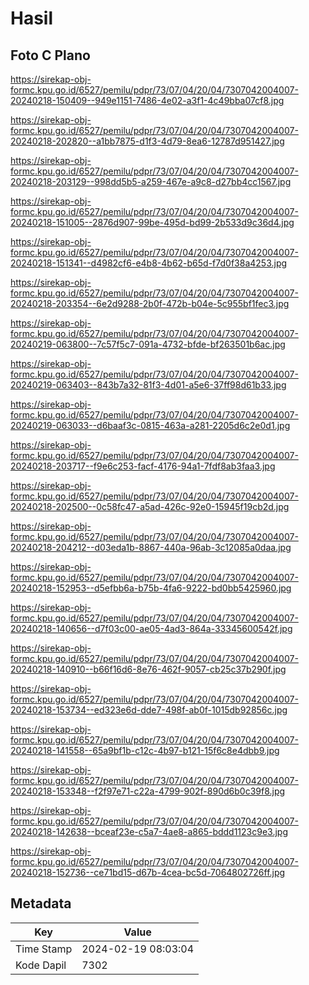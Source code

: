 # Hasil

## Foto C Plano

https://sirekap-obj-formc.kpu.go.id/6527/pemilu/pdpr/73/07/04/20/04/7307042004007-20240218-150409--949e1151-7486-4e02-a3f1-4c49bba07cf8.jpg

https://sirekap-obj-formc.kpu.go.id/6527/pemilu/pdpr/73/07/04/20/04/7307042004007-20240218-202820--a1bb7875-d1f3-4d79-8ea6-12787d951427.jpg

https://sirekap-obj-formc.kpu.go.id/6527/pemilu/pdpr/73/07/04/20/04/7307042004007-20240218-203129--998dd5b5-a259-467e-a9c8-d27bb4cc1567.jpg

https://sirekap-obj-formc.kpu.go.id/6527/pemilu/pdpr/73/07/04/20/04/7307042004007-20240218-151005--2876d907-99be-495d-bd99-2b533d9c36d4.jpg

https://sirekap-obj-formc.kpu.go.id/6527/pemilu/pdpr/73/07/04/20/04/7307042004007-20240218-151341--d4982cf6-e4b8-4b62-b65d-f7d0f38a4253.jpg

https://sirekap-obj-formc.kpu.go.id/6527/pemilu/pdpr/73/07/04/20/04/7307042004007-20240218-203354--6e2d9288-2b0f-472b-b04e-5c955bf1fec3.jpg

https://sirekap-obj-formc.kpu.go.id/6527/pemilu/pdpr/73/07/04/20/04/7307042004007-20240219-063800--7c57f5c7-091a-4732-bfde-bf263501b6ac.jpg

https://sirekap-obj-formc.kpu.go.id/6527/pemilu/pdpr/73/07/04/20/04/7307042004007-20240219-063403--843b7a32-81f3-4d01-a5e6-37ff98d61b33.jpg

https://sirekap-obj-formc.kpu.go.id/6527/pemilu/pdpr/73/07/04/20/04/7307042004007-20240219-063033--d6baaf3c-0815-463a-a281-2205d6c2e0d1.jpg

https://sirekap-obj-formc.kpu.go.id/6527/pemilu/pdpr/73/07/04/20/04/7307042004007-20240218-203717--f9e6c253-facf-4176-94a1-7fdf8ab3faa3.jpg

https://sirekap-obj-formc.kpu.go.id/6527/pemilu/pdpr/73/07/04/20/04/7307042004007-20240218-202500--0c58fc47-a5ad-426c-92e0-15945f19cb2d.jpg

https://sirekap-obj-formc.kpu.go.id/6527/pemilu/pdpr/73/07/04/20/04/7307042004007-20240218-204212--d03eda1b-8867-440a-96ab-3c12085a0daa.jpg

https://sirekap-obj-formc.kpu.go.id/6527/pemilu/pdpr/73/07/04/20/04/7307042004007-20240218-152953--d5efbb6a-b75b-4fa6-9222-bd0bb5425960.jpg

https://sirekap-obj-formc.kpu.go.id/6527/pemilu/pdpr/73/07/04/20/04/7307042004007-20240218-140656--d7f03c00-ae05-4ad3-864a-33345600542f.jpg

https://sirekap-obj-formc.kpu.go.id/6527/pemilu/pdpr/73/07/04/20/04/7307042004007-20240218-140910--b66f16d6-8e76-462f-9057-cb25c37b290f.jpg

https://sirekap-obj-formc.kpu.go.id/6527/pemilu/pdpr/73/07/04/20/04/7307042004007-20240218-153734--ed323e6d-dde7-498f-ab0f-1015db92856c.jpg

https://sirekap-obj-formc.kpu.go.id/6527/pemilu/pdpr/73/07/04/20/04/7307042004007-20240218-141558--65a9bf1b-c12c-4b97-b121-15f6c8e4dbb9.jpg

https://sirekap-obj-formc.kpu.go.id/6527/pemilu/pdpr/73/07/04/20/04/7307042004007-20240218-153348--f2f97e71-c22a-4799-902f-890d6b0c39f8.jpg

https://sirekap-obj-formc.kpu.go.id/6527/pemilu/pdpr/73/07/04/20/04/7307042004007-20240218-142638--bceaf23e-c5a7-4ae8-a865-bddd1123c9e3.jpg

https://sirekap-obj-formc.kpu.go.id/6527/pemilu/pdpr/73/07/04/20/04/7307042004007-20240218-152736--ce71bd15-d67b-4cea-bc5d-7064802726ff.jpg


## Metadata

| Key        | Value               |
| ---------- | ------------------- |
| Time Stamp | 2024-02-19 08:03:04 |
| Kode Dapil | 7302                |



